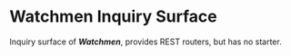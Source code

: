 # Watchmen Inquiry Surface

Inquiry surface of _**Watchmen**_, provides REST routers, but has no starter.